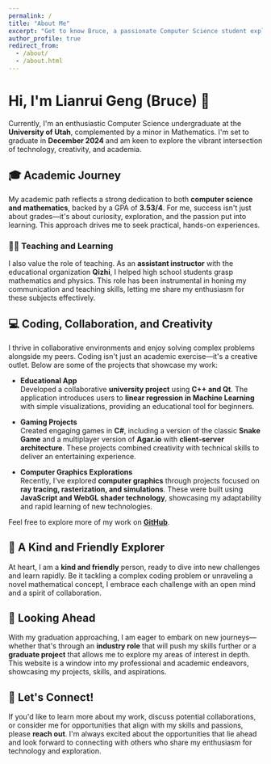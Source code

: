 ```yaml
---
permalink: /
title: "About Me"
excerpt: "Get to know Bruce, a passionate Computer Science student exploring the intersection of technology and creativity."
author_profile: true
redirect_from:
  - /about/
  - /about.html
---
```


# Hi, I'm Lianrui Geng (Bruce) 👋

Currently, I'm an enthusiastic Computer Science undergraduate at the **University of Utah**, complemented by a minor in Mathematics. I'm set to graduate in **December 2024** and am keen to explore the vibrant intersection of technology, creativity, and academia.

## 🎓 Academic Journey

My academic path reflects a strong dedication to both **computer science and mathematics**, backed by a GPA of **3.53/4**. For me, success isn't just about grades—it's about curiosity, exploration, and the passion put into learning. This approach drives me to seek practical, hands-on experiences.

### 👨‍🏫 Teaching and Learning

I also value the role of teaching. As an **assistant instructor** with the educational organization **Qizhi**, I helped high school students grasp mathematics and physics. This role has been instrumental in honing my communication and teaching skills, letting me share my enthusiasm for these subjects effectively.

## 💻 Coding, Collaboration, and Creativity

I thrive in collaborative environments and enjoy solving complex problems alongside my peers. Coding isn't just an academic exercise—it's a creative outlet. Below are some of the projects that showcase my work:

- **Educational App**  
  Developed a collaborative **university project** using **C++ and Qt**. The application introduces users to **linear regression in Machine Learning** with simple visualizations, providing an educational tool for beginners.

- **Gaming Projects**  
  Created engaging games in **C#**, including a version of the classic **Snake Game** and a multiplayer version of **Agar.io** with **client-server architecture**. These projects combined creativity with technical skills to deliver an entertaining experience.

- **Computer Graphics Explorations**  
  Recently, I've explored **computer graphics** through projects focused on **ray tracing, rasterization, and simulations**. These were built using **JavaScript and WebGL shader technology**, showcasing my adaptability and rapid learning of new technologies.

Feel free to explore more of my work on [**GitHub**](https://github.com/LianruiBruce?tab=repositories).

## 🌱 A Kind and Friendly Explorer

At heart, I am a **kind and friendly** person, ready to dive into new challenges and learn rapidly. Be it tackling a complex coding problem or unraveling a novel mathematical concept, I embrace each challenge with an open mind and a spirit of collaboration.

## 🚀 Looking Ahead

With my graduation approaching, I am eager to embark on new journeys—whether that's through an **industry role** that will push my skills further or a **graduate project** that allows me to explore my areas of interest in depth. This website is a window into my professional and academic endeavors, showcasing my projects, skills, and aspirations.

## 🤝 Let's Connect!

If you'd like to learn more about my work, discuss potential collaborations, or consider me for opportunities that align with my skills and passions, please **reach out**. I'm always excited about the opportunities that lie ahead and look forward to connecting with others who share my enthusiasm for technology and exploration.


<!-- **Markdown generator**

I have also created [a set of Jupyter notebooks](https://github.com/academicpages/academicpages.github.io/tree/master/markdown_generator
) that converts a CSV containing structured data about talks or presentations into individual markdown files that will be properly formatted for the academicpages template. The sample CSVs in that directory are the ones I used to create my own personal website at stuartgeiger.com. My usual workflow is that I keep a spreadsheet of my publications and talks, then run the code in these notebooks to generate the markdown files, then commit and push them to the GitHub repository.

How to edit your site's GitHub repository
------
Many people use a git client to create files on their local computer and then push them to GitHub's servers. If you are not familiar with git, you can directly edit these configuration and markdown files directly in the github.com interface. Navigate to a file (like [this one](https://github.com/academicpages/academicpages.github.io/blob/master/_talks/2012-03-01-talk-1.md) and click the pencil icon in the top right of the content preview (to the right of the "Raw | Blame | History" buttons). You can delete a file by clicking the trashcan icon to the right of the pencil icon. You can also create new files or upload files by navigating to a directory and clicking the "Create new file" or "Upload files" buttons. 

Example: editing a markdown file for a talk
![Editing a markdown file for a talk](/images/editing-talk.png)

For more info
------
More info about configuring academicpages can be found in [the guide](https://academicpages.github.io/markdown/). The [guides for the Minimal Mistakes theme](https://mmistakes.github.io/minimal-mistakes/docs/configuration/) (which this theme was forked from) might also be helpful. -->
